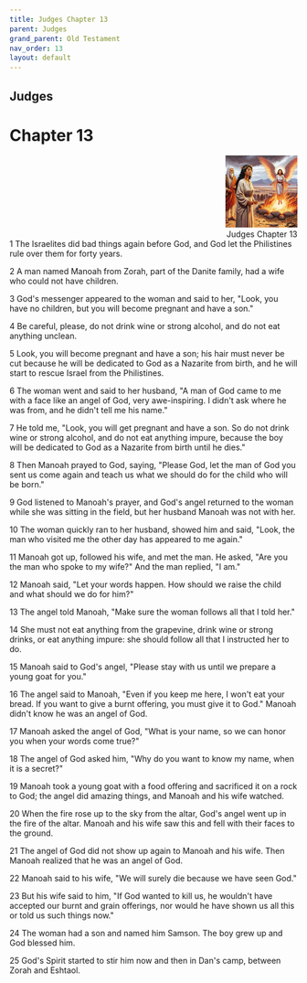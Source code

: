 ```yaml
---
title: Judges Chapter 13
parent: Judges
grand_parent: Old Testament
nav_order: 13
layout: default
---
```


## Judges

# Chapter 13

<div style="clear: both; text-align: right;">
    <img src="/assets/Image/Judges/500/13.jpg" alt="Judges Chapter 13" class="chapter-image" style="max-width: 25%; height: auto;"/>
    <figcaption style="font-size: 14px;">Judges Chapter 13</figcaption>
</div>
1 The Israelites did bad things again before God, and God let the Philistines rule over them for forty years.

2 A man named Manoah from Zorah, part of the Danite family, had a wife who could not have children.

3 God's messenger appeared to the woman and said to her, "Look, you have no children, but you will become pregnant and have a son."

4 Be careful, please, do not drink wine or strong alcohol, and do not eat anything unclean.

5 Look, you will become pregnant and have a son; his hair must never be cut because he will be dedicated to God as a Nazarite from birth, and he will start to rescue Israel from the Philistines.

6 The woman went and said to her husband, "A man of God came to me with a face like an angel of God, very awe-inspiring. I didn't ask where he was from, and he didn't tell me his name."

7 He told me, "Look, you will get pregnant and have a son. So do not drink wine or strong alcohol, and do not eat anything impure, because the boy will be dedicated to God as a Nazarite from birth until he dies."

8 Then Manoah prayed to God, saying, "Please God, let the man of God you sent us come again and teach us what we should do for the child who will be born."

9 God listened to Manoah's prayer, and God's angel returned to the woman while she was sitting in the field, but her husband Manoah was not with her.

10 The woman quickly ran to her husband, showed him and said, "Look, the man who visited me the other day has appeared to me again."

11 Manoah got up, followed his wife, and met the man. He asked, "Are you the man who spoke to my wife?" And the man replied, "I am."

12 Manoah said, "Let your words happen. How should we raise the child and what should we do for him?"

13 The angel told Manoah, "Make sure the woman follows all that I told her."

14 She must not eat anything from the grapevine, drink wine or strong drinks, or eat anything impure: she should follow all that I instructed her to do.

15 Manoah said to God's angel, "Please stay with us until we prepare a young goat for you."

16 The angel said to Manoah, "Even if you keep me here, I won't eat your bread. If you want to give a burnt offering, you must give it to God." Manoah didn't know he was an angel of God.

17 Manoah asked the angel of God, "What is your name, so we can honor you when your words come true?"

18 The angel of God asked him, "Why do you want to know my name, when it is a secret?"

19 Manoah took a young goat with a food offering and sacrificed it on a rock to God; the angel did amazing things, and Manoah and his wife watched.

20 When the fire rose up to the sky from the altar, God's angel went up in the fire of the altar. Manoah and his wife saw this and fell with their faces to the ground.

21 The angel of God did not show up again to Manoah and his wife. Then Manoah realized that he was an angel of God.

22 Manoah said to his wife, "We will surely die because we have seen God."

23 But his wife said to him, "If God wanted to kill us, he wouldn't have accepted our burnt and grain offerings, nor would he have shown us all this or told us such things now."

24 The woman had a son and named him Samson. The boy grew up and God blessed him.

25 God's Spirit started to stir him now and then in Dan's camp, between Zorah and Eshtaol.


